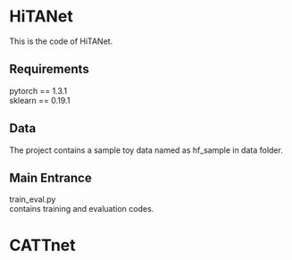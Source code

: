 # HiTANet
This is
 the code of HiTANet.
 ## Requirements
 pytorch == 1.3.1\
 sklearn == 0.19.1
 ## Data
 The project contains a sample toy data named as hf_sample in data folder.
 ## Main Entrance
 train_eval.py\
 contains training and evaluation codes.
 
 # CATTnet
